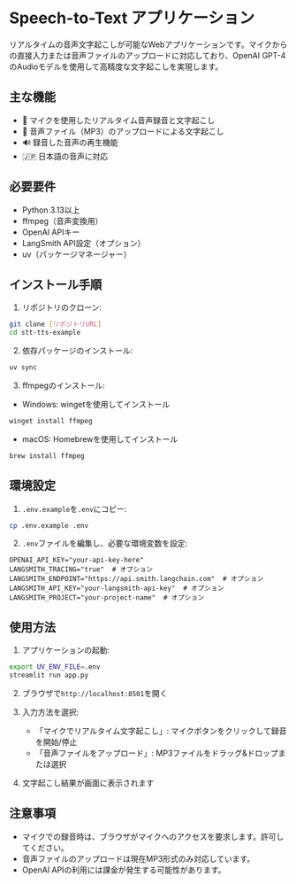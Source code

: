 # Speech-to-Text アプリケーション

リアルタイムの音声文字起こしが可能なWebアプリケーションです。マイクからの直接入力または音声ファイルのアップロードに対応しており、OpenAI GPT-4のAudioモデルを使用して高精度な文字起こしを実現します。

## 主な機能

- 🎤 マイクを使用したリアルタイム音声録音と文字起こし
- 📁 音声ファイル（MP3）のアップロードによる文字起こし
- 🔊 録音した音声の再生機能
- 🇯🇵 日本語の音声に対応

## 必要要件

- Python 3.13以上
- ffmpeg（音声変換用）
- OpenAI APIキー
- LangSmith API設定（オプション）
- uv（パッケージマネージャー）

## インストール手順

1. リポジトリのクローン:
```sh
git clone [リポジトリURL]
cd stt-tts-example
```

2. 依存パッケージのインストール:
```sh
uv sync
```

3. ffmpegのインストール:
- Windows: wingetを使用してインストール
```sh
winget install ffmpeg
```
- macOS: Homebrewを使用してインストール
```sh
brew install ffmpeg
```

## 環境設定

1. `.env.example`を`.env`にコピー:
```sh
cp .env.example .env
```

2. `.env`ファイルを編集し、必要な環境変数を設定:
```
OPENAI_API_KEY="your-api-key-here"
LANGSMITH_TRACING="true"  # オプション
LANGSMITH_ENDPOINT="https://api.smith.langchain.com"  # オプション
LANGSMITH_API_KEY="your-langsmith-api-key"  # オプション
LANGSMITH_PROJECT="your-project-name"  # オプション
```

## 使用方法

1. アプリケーションの起動:
```sh
export UV_ENV_FILE=.env
streamlit run app.py
```

2. ブラウザで`http://localhost:8501`を開く

3. 入力方法を選択:
   - 「マイクでリアルタイム文字起こし」: マイクボタンをクリックして録音を開始/停止
   - 「音声ファイルをアップロード」: MP3ファイルをドラッグ&ドロップまたは選択

4. 文字起こし結果が画面に表示されます

## 注意事項

- マイクでの録音時は、ブラウザがマイクへのアクセスを要求します。許可してください。
- 音声ファイルのアップロードは現在MP3形式のみ対応しています。
- OpenAI APIの利用には課金が発生する可能性があります。
